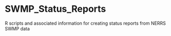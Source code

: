 # SWMP_Status_Reports
R scripts and associated information for creating status reports from NERRS SWMP data
